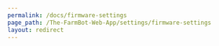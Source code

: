 ```yaml
---
permalink: /docs/firmware-settings
page_path: /The-FarmBot-Web-App/settings/firmware-settings
layout: redirect
---
```

